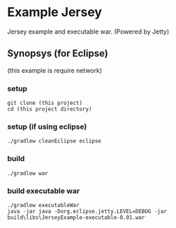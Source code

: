 Example Jersey
==============
Jersey example and executable war. (Powered by Jetty)

Synopsys (for Eclipse)
-----------
(this example is require network)

### setup

	git clone (this project)
	cd (this project directory)

### setup (if using eclipse)

	./gradlew cleanEclipse eclipse

### build

	./gradlew war

### build executable war

	./gradlew executableWar
	java -jar java -Dorg.eclipse.jetty.LEVEL=DEBUG -jar build\libs\JerseyExample-executable-0.01.war


